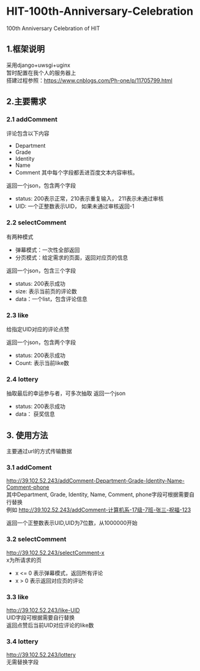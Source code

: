 # HIT-100th-Anniversary-Celebration
100th Anniversary Celebration of HIT

## 1.框架说明
采用django+uwsgi+uginx  
暂时配置在我个人的服务器上  
搭建过程参照：https://www.cnblogs.com/Ph-one/p/11705799.html  

## 2.主要需求
### 2.1 addComment
评论包含以下内容
- Department
- Grade
- Identity
- Name
- Comment
其中每个字段都丢进百度文本内容审核。

返回一个json，包含两个字段  
- status: 200表示正常，210表示重复输入， 211表示未通过审核
- UID: 一个正整数表示UID， 如果未通过审核返回-1

### 2.2 selectComment
有两种模式
- 弹幕模式：一次性全部返回
- 分页模式：给定需求的页面，返回对应页的信息

返回一个json，包含三个字段
- status: 200表示成功
- size: 表示当前页的评论数
- data：一个list，包含评论信息
### 2.3 like
给指定UID对应的评论点赞

返回一个json，包含两个字段
- status: 200表示成功
- Count: 表示当前like数

### 2.4 lottery
抽取最后的幸运参与者，可多次抽取
返回一个json
- status: 200表示成功
- data： 获奖信息

## 3. 使用方法
主要通过url的方式传输数据

### 3.1 addComent
http://39.102.52.243/addComment-Department-Grade-Identity-Name-Comment-phone    
其中Department, Grade, Identity, Name, Comment, phone字段可根据需要自行替换  
例如 http://39.102.52.243/addComment-计算机系-17级-7班-张三-祝福-123  

返回一个正整数表示UID,UID为7位数，从1000000开始

### 3.2 selectComment
http://39.102.52.243/selectComment-x  
x为所请求的页
- x <= 0 表示弹幕模式，返回所有评论
- x > 0 表示返回对应页的评论  

### 3.3 like
http://39.102.52.243/like-UID  
UID字段可根据需要自行替换  
返回点赞后当前UID对应评论的like数

### 3.4 lottery
http://39.102.52.243/lottery  
无需替换字段